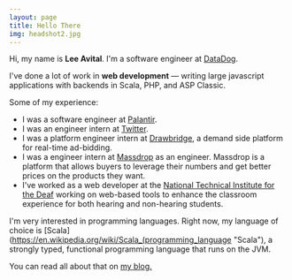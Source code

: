 ```yaml
---
layout: page
title: Hello There
img: headshot2.jpg
---
```


Hi, my name is  **Lee Avital**.  I'm a software engineer at
[DataDog](https://datadoghq.com).


I've done a lot of work in **web development** &mdash; writing
large javascript applications with backends in Scala, PHP, and
ASP Classic.

Some of my experience:

- I was a software engineer at [Palantir](https://palantir.com).
- I was an engineer intern at [Twitter](http://twitter.com).
- I was a platform engineer intern at [Drawbridge](http://drawbrid.ge), a demand side platform for real-time ad-bidding.
- I was a engineer intern at [Massdrop](http://massdrop.com) as an engineer.
  Massdrop is a platform that allows buyers to leverage their numbers and get
  better prices on the products they want.
- I've worked as a web developer at the [National Technical Institute for the Deaf](http://ntid.rit.edu "NTID")
working on web-based  tools to enhance the classroom experience for both hearing and
non-hearing students.


I'm very interested in programming languages. Right now, my language of choice
is [Scala](https://en.wikipedia.org/wiki/Scala_(programming_language "Scala"), a
strongly typed, functional programming language that runs on the JVM.

You can read all about that on [my blog.](/blog)
